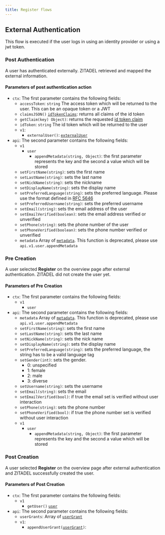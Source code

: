 ```yaml
---
title: Register flows
---
```


## External Authentication

<!-- link idp and jwt -->
This flow is executed if the user logs in using an identity provider or using a jwt token.

### Post Authentication

A user has authenticated externally. ZITADEL retrieved and mapped the external information.

#### Parameters of post authentication action

- `ctx`: The first parameter contains the following fields:
  - `accessToken`: `string` The access token which will be returned to the user. This can be an opaque token or a JWT
  - `claimsJSON()` [`idTokenClaims`](../openidoauth/claims): returns all claims of the id token
  - `getClaim(key) Object)`: returns the requested [id token claim](../openidoauth/claims)
  - `idToken`: `string` The id token which will be returned to the user
  - `v1`:
    - `externalUser()`: [`externalUser`](./objects#external-user)
- `api`: The second parameter contains the following fields:
  - `v1`
    - `user`
      - `appendMetadata(string, Object)`: the first parameter represents the key and the second a value which will be stored
  - `setFirstName(string)`: sets the first name
  - `setLastName(string)`: sets the last name
  - `setNickName(string)`: sets the nickname
  - `setDisplayName(string)`: sets the display name
  - `setPreferredLanguage(string)`: sets the preferred language. Please use the format defined in [RFC 5646](https://www.rfc-editor.org/rfc/rfc5646)
  - `setPreferredUsername(string)`: sets the preferred username
  - `setEmail(string)`: sets the email address of the user
  - `setEmailVerified(boolean)`: sets the email address verified or unverified
  - `setPhone(string)`: sets the phone number of the user
  - `setPhoneVerified(boolean)`: sets the phone number verified or unverified
  - `metadata` Array of [`metadata`](./objects#metadata-with-value-as-bytes). This function is deprecated, please use `api.v1.user.appendMetadata`

### Pre Creation

A user selected **Register** on the overview page after external authentication. ZITADEL did not create the user yet.

#### Parameters of Pre Creation

- `ctx`: The first parameter contains the following fields:
  - `v1`
    - `user`
- `api`: The second parameter contains the following fields:
  - `metadata` Array of [`metadata`](./objects#metadata-with-value-as-bytes). This function is deprecated, please use `api.v1.user.appendMetadata`
  - `setFirstName(string)`: sets the first name
  - `setLastName(string)`: sets the last name
  - `setNickName(string)`: sets the nick name
  - `setDisplayName(string)`: sets the display name
  - `setPreferredLanguage(string)`: sets the preferred language, the string has to be a valid language tag
  - `setGender(int)`: sets the gender. <br/><ul><li>0: unspecified</li><li>1: female</li><li>2: male</li><li>3: diverse</li></ul>
  - `setUsername(string)`: sets the username
  - `setEmail(string)`: sets the email
  - `setEmailVerified(bool)`: if true the email set is verified without user interaction
  - `setPhone(string)`: sets the phone number
  - `setPhoneVerified(bool)`: if true the phone number set is verified without user interaction
  - `v1`
    - `user`
      - `appendMetadata(string, Object)`: the first parameter represents the key and the second a value which will be stored

### Post Creation

A user selected **Register** on the overview page after external authentication and ZITADEL successfully created the user.

#### Parameters of Post Creation

- `ctx`: The first parameter contains the following fields:
  - `v1`
    - `getUser()` [`user`](./objects#user)
- `api`: The second parameter contains the following fields:
  - `userGrants`: Array of [`userGrant`](./objects#user-grant)
  - `v1`:
    - `appendUserGrant(`[`userGrant`](./objects#user-grant)`)`:
